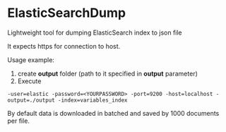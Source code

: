 # ElasticSearchDump
Lightweight tool for dumping ElasticSearch index to json file

It expects https for connection to host.

Usage example:
1. create **output** folder (path to it specified in **output** parameter)
2. Execute 

`-user=elastic -password=<YOURPASSWORD> -port=9200 -host=localhost -output=./output -index=variables_index`

By default data is downloaded in batched and saved by 1000 documents per file. 
